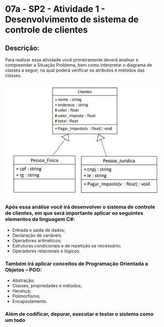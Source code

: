 # 07a - SP2 - Atividade 1 - Desenvolvimento de sistema de controle de clientes
## Descrição:
<p>
Para realizar essa atividade você primeiramente deverá analisar e compreender a Situação Problema, bem como interpretar o diagrama de classes a seguir, na qual poderá verificar os atributos e métodos das classes.
</p>

<img src="Img/diagrama.png" alt="diagrama">

### Após essa análise você irá desenvolver o sistema de controle de clientes, em que será importante aplicar os seguintes elementos da linguagem C#:

+ Entrada e saída de dados;
+ Declaração de variáveis.
+ Operadores aritméticos;
+ Estruturas condicionais e de repetição se necessário;
+ Operadores relacionais e lógicos.
 
### Também irá aplicar conceitos de Programação Orientada a Objetos – POO:
+ Abstração;
+ Classes, propriedades e métodos;
+ Herança;
+ Polimorfismo;
+ Encapsulamento.

### Além de codificar, depurar, executar e testar o sistema como um todo